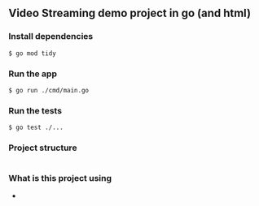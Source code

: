 ## Video Streaming demo project in go (and html)

### Install dependencies

```shell
$ go mod tidy
```

### Run the app
```shell
$ go run ./cmd/main.go
```

### Run the tests
```shell
$ go test ./...
```

### Project structure
```shell

```

### What is this project using
- []()

